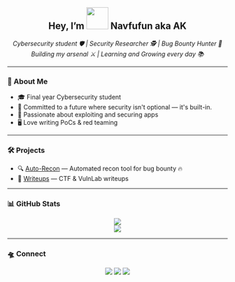 <h2 align="center">Hey, I’m <img src="https://media.giphy.com/media/xCCqt6qDewWf6zriPX/giphy.gif" width="50"> Navfufun aka AK</h2>

<p align="center">
  <i>Cybersecurity student 🛡️ | Security Researcher 🕵️ | Bug Bounty Hunter 🎯</i><br>
  <i> Building my arsenal ⚔️ | Learning and Growing every day 📚</i>
</p>

---

### 🧠 About Me
- 🎓 Final year Cybersecurity student  
- 🔧 Committed to a future where security isn't optional — it's built-in.  
- 🐞 Passionate about exploiting and securing apps  
- 🖥️ Love writing PoCs & red teaming  

---

### 🛠️ Projects
- 🔍 [Auto-Recon](https://github.com/AnonyAK/Auto-Recon) — Automated recon tool for bug bounty 🔥
- 📓 [Writeups](https://blog.anishshah001.com.np/) — CTF & VulnLab writeups  

---

### 📊 GitHub Stats
<p align="center">
  <img src="https://github-readme-stats.vercel.app/api?username=AnonyAK&show_icons=true&theme=tokyonight" />
  <br>
  <img src="https://github-readme-streak-stats.herokuapp.com?user=AnonyAK&theme=tokyonight&hide_border=true" />
</p>

---

### 🛸 Connect
<p align="center">
  <a href="https://t.me/Navfufun"><img src="https://img.shields.io/badge/Telegram-%231877F2.svg?style=for-the-badge&logo=telegram&logoColor=white" /></a>
  <a href="mailto:sahanish35@gmail.com"><img src="https://img.shields.io/badge/Gmail-%23D14836.svg?style=for-the-badge&logo=gmail&logoColor=white"/></a>
  <a href="https://www.linkedin.com/in/anish-shah-29a020274/"><img src="https://img.shields.io/badge/LinkedIn-%230077B5.svg?style=for-the-badge&logo=linkedin&logoColor=white"/></a>
</p>
